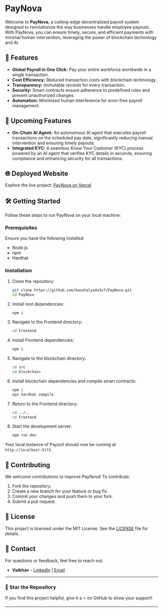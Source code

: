 # PayNova

Welcome to **PayNova**, a cutting-edge decentralized payroll system designed to revolutionize the way businesses handle employee payouts. With PayNova, you can ensure timely, secure, and efficient payments with minimal human intervention, leveraging the power of blockchain technology and AI.

## 🚀 Features

- **Global Payroll in One Click:** Pay your entire workforce worldwide in a single transaction.
- **Cost Efficiency:** Reduced transaction costs with blockchain technology.
- **Transparency:** Immutable records for every transaction.
- **Security:** Smart contracts ensure adherence to predefined rules and prevent unauthorized changes.
- **Automation:** Minimized human interference for error-free payroll management.

## 🌟 Upcoming Features

- **On-Chain AI Agent:** An autonomous AI agent that executes payroll transactions on the scheduled pay date, significantly reducing manual intervention and ensuring timely payouts.
- **Integrated KYC:** A seamless Know Your Customer (KYC) process powered by an AI agent that verifies KYC details in seconds, ensuring compliance and enhancing security for all transactions.

## 🌐 Deployed Website

Explore the live project: [PayNova on Vercel](https://pay-nova-hazel.vercel.app)

## 🛠️ Getting Started

Follow these steps to run PayNova on your local machine:

### Prerequisites

Ensure you have the following installed:
- Node.js
- npm
- Hardhat

### Installation

1. Clone the repository:
   ```bash
   git clone https://github.com/kaushalya4s5s7/PayNova.git
   cd PayNova
   ```

2. Install root dependencies:
   ```bash
   npm i
   ```

3. Navigate to the Frontend directory:
   ```bash
   cd Frontend
   ```

4. Install Frontend dependencies:
   ```bash
   npm i
   ```

5. Navigate to the blockchain directory:
   ```bash
   cd src
   cd blockchain
   ```

6. Install blockchain dependencies and compile smart contracts:
   ```bash
   npm i
   npx hardhat compile
   ```

7. Return to the Frontend directory:
   ```bash
   cd ../..
   cd Frontend
   ```

8. Start the development server:
   ```bash
   npm run dev
   ```

Your local instance of Payzoll should now be running at `http://localhost:5173`.

## 🤝 Contributing

We welcome contributions to improve PayNova! To contribute:

1. Fork the repository.
2. Create a new branch for your feature or bug fix.
3. Commit your changes and push them to your fork.
4. Submit a pull request.

## 📜 License

This project is licensed under the MIT License. See the [LICENSE](LICENSE) file for details.

## 📧 Contact

For questions or feedback, feel free to reach out:
- **Vaibhav** - [LinkedIn](https://www.linkedin.com/in/vaibhav-panwar-a1186824b/) | [Email](mailto:vaibhavpanwar0567@gmail.com)

---

### 🌟 Star the Repository
If you find this project helpful, give it a ⭐ on GitHub to show your support!

---
